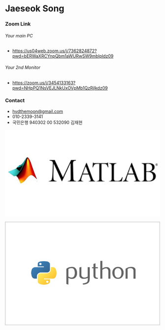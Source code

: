 # Jaeseok Song

### Zoom Link

###### Your main PC

- https://us04web.zoom.us/j/7362824872?pwd=bERWaXRCYnpQbm1aWURwSW9mblpldz09

###### Your 2nd Monitor

- https://zoom.us/j/3454133163?pwd=NHpPQ1NsVEJLNkUxOVpMb1QzRjlkdz09

### Contact

- hydthemoon@gmail.com
- 010-2339-3141
- 국민은행 940302 00 532090 김재현



![img_matlab](/img/img_matlab.jpg)

![img_matlab](/img/img_python.jpg)

